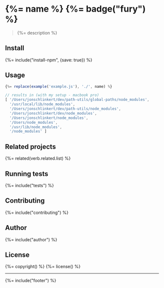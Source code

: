 # {%= name %} {%= badge("fury") %}

> {%= description %}

## Install
{%= include("install-npm", {save: true}) %}

## Usage

```js
{%= replace(example('example.js'), './', name) %}

// results in (with my setup - macbook pro)
[ '/Users/jonschlinkert/dev/path-utils/global-paths/node_modules',
  '/usr/local/lib/node_modules',
  '/Users/jonschlinkert/dev/path-utils/node_modules',
  '/Users/jonschlinkert/dev/node_modules',
  '/Users/jonschlinkert/node_modules',
  '/Users/node_modules',
  '/usr/lib/node_modules',
  '/node_modules' ]
```

## Related projects
{%= related(verb.related.list) %}  

## Running tests
{%= include("tests") %}

## Contributing
{%= include("contributing") %}

## Author
{%= include("author") %}

## License
{%= copyright() %}
{%= license() %}

***

{%= include("footer") %}
